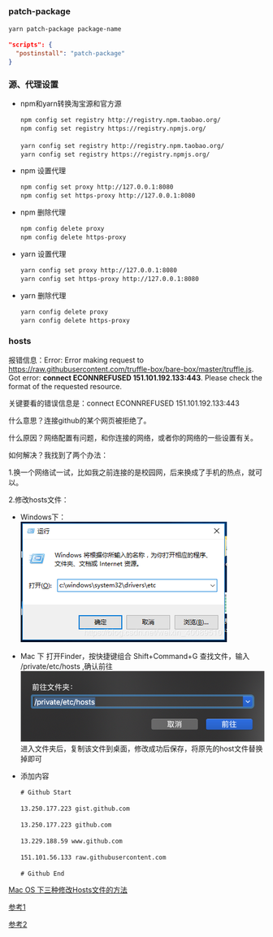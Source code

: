 ### patch-package

```bash
yarn patch-package package-name
```

```json
"scripts": {
  "postinstall": "patch-package"
}
```

### 源、代理设置

- npm和yarn转换淘宝源和官方源

  ```bash
  npm config set registry http://registry.npm.taobao.org/
  npm config set registry https://registry.npmjs.org/
  
  yarn config set registry http://registry.npm.taobao.org/
  yarn config set registry https://registry.npmjs.org/
  ```

- npm 设置代理

  ```bash
  npm config set proxy http://127.0.0.1:8080
  npm config set https-proxy http://127.0.0.1:8080
  ```

- npm 删除代理

  ```bash
  npm config delete proxy
  npm config delete https-proxy
  ```

- yarn 设置代理

  ```bash
  yarn config set proxy http://127.0.0.1:8080
  yarn config set https-proxy http://127.0.0.1:8080
  ```

- yarn 删除代理

  ```bash
  yarn config delete proxy
  yarn config delete https-proxy
  ```

  

### hosts

报错信息：Error: Error making request to https://raw.githubusercontent.com/truffle-box/bare-box/master/truffle.js. Got error: **connect ECONNREFUSED 151.101.192.133:443**. Please check the format of the requested resource.

关键要看的错误信息是：connect ECONNREFUSED 151.101.192.133:443

什么意思？连接github的某个网页被拒绝了。

什么原因？网络配置有问题，和你连接的网络，或者你的网络的一些设置有关。

如何解决？我找到了两个办法：

1.换一个网络试一试，比如我之前连接的是校园网，后来换成了手机的热点，就可以。

2.修改hosts文件：

- Windows下：
  ![hosts-win](https://github.com/fightingljm/myblog/blob/master/src/image/hosts-win.png?raw=true)

- Mac 下
  打开Finder，按快捷键组合 Shift+Command+G 查找文件，输入 /private/etc/hosts  ,确认前往
  ![hosts-mac](https://github.com/fightingljm/myblog/blob/master/src/image/hosts-mac.png?raw=true)
  进入文件夹后，复制该文件到桌面，修改成功后保存，将原先的host文件替换掉即可

- 添加内容

  ```
  # Github Start
  
  13.250.177.223 gist.github.com
  
  13.250.177.223 github.com
  
  13.229.188.59 www.github.com
  
  151.101.56.133 raw.githubusercontent.com
  
  # Github End
  ```

  

[Mac OS 下三种修改Hosts文件的方法](https://blog.csdn.net/qq_41162289/article/details/80239468)

[参考1](https://blog.csdn.net/qq_41162289/article/details/80239468)

[参考2](https://blog.csdn.net/sinyusin/article/details/88776939)